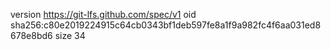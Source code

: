 version https://git-lfs.github.com/spec/v1
oid sha256:c80e2019224915c64cb0343bf1deb597fe8a1f9a982fc4f6aa031ed8678e8bd6
size 34
